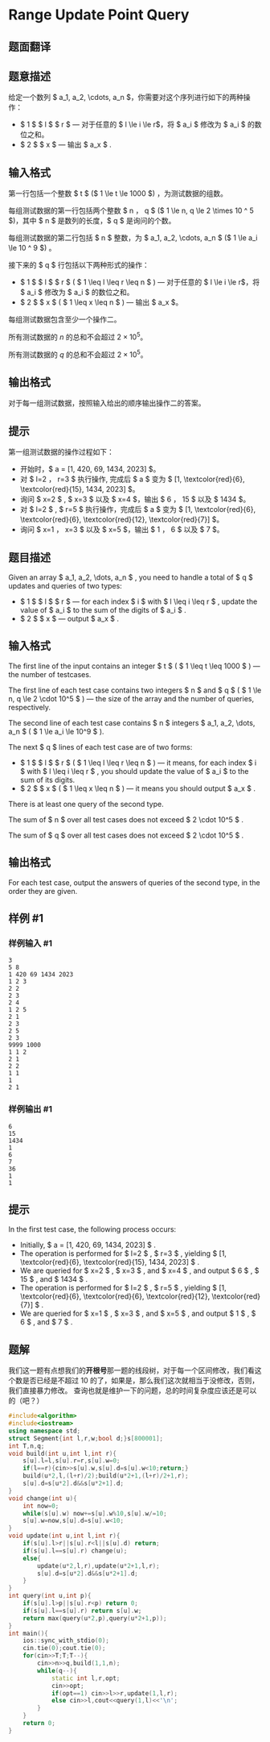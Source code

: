 # Range Update Point Query

## 题面翻译

## 题意描述

给定一个数列 $ a_1, a_2, \cdots, a_n $，你需要对这个序列进行如下的两种操作：

- $ 1 $ $ l $ $ r $ — 对于任意的 $ l \le i \le r$，将 $ a_i $ 修改为 $ a_i $ 的数位之和。
- $ 2 $ $ x $ — 输出 $ a_x $ .

## 输入格式

第一行包括一个整数 $ t $ ($ 1 \le t \le 1000 $) ，为测试数据的组数。

每组测试数据的第一行包括两个整数 $ n $，$ q $ ($ 1 \le n, q \le 2 \times 10 ^ 5 $)，其中 $ n $ 是数列的长度，$ q $ 是询问的个数。

每组测试数据的第二行包括 $ n $ 整数，为 $ a_1, a_2, \cdots, a_n $ ($ 1 \le a_i \le 10 ^ 9 $) 。

接下来的 $ q $ 行包括以下两种形式的操作：

- $ 1 $ $ l $ $ r $ ( $ 1 \leq l \leq r \leq n $ ) — 对于任意的 $ l \le i \le r$，将 $ a_i $ 修改为 $ a_i $ 的数位之和。
- $ 2 $ $ x $ ( $ 1 \leq x \leq n $ ) — 输出 $ a_x $。

每组测试数据包含至少一个操作二。

所有测试数据的 $n$ 的总和不会超过 $2 \times 10 ^ 5$。

所有测试数据的 $q$ 的总和不会超过 $2 \times 10 ^ 5$。

## 输出格式

对于每一组测试数据，按照输入给出的顺序输出操作二的答案。

## 提示

第一组测试数据的操作过程如下：

- 开始时，$ a = [1, 420, 69, 1434, 2023] $。
- 对 $ l=2 $，$ r=3 $ 执行操作, 完成后 $ a $ 变为 $ [1, \textcolor{red}{6}, \textcolor{red}{15}, 1434, 2023] $。
- 询问 $ x=2 $ , $ x=3 $ 以及 $ x=4 $，输出 $ 6 $，$ 15 $ 以及 $ 1434 $。
- 对 $ l=2 $ , $ r=5 $ 执行操作，完成后 $ a $ 变为 $ [1, \textcolor{red}{6}, \textcolor{red}{6}, \textcolor{red}{12}, \textcolor{red}{7}] $。
- 询问 $ x=1 $，$ x=3 $ 以及 $ x=5 $，输出 $ 1 $，$ 6 $ 以及 $ 7 $。

## 题目描述

Given an array $ a_1, a_2, \dots, a_n $ , you need to handle a total of $ q $ updates and queries of two types:

- $ 1 $ $ l $ $ r $ — for each index $ i $ with $ l \leq i \leq r $ , update the value of $ a_i $ to the sum of the digits of $ a_i $ .
- $ 2 $ $ x $ — output $ a_x $ .

## 输入格式

The first line of the input contains an integer $ t $ ( $ 1 \leq t \leq 1000 $ ) — the number of testcases.

The first line of each test case contains two integers $ n $ and $ q $ ( $ 1 \le n, q \le 2 \cdot 10^5 $ ) — the size of the array and the number of queries, respectively.

The second line of each test case contains $ n $ integers $ a_1, a_2, \dots, a_n $ ( $ 1 \le a_i \le 10^9 $ ).

The next $ q $ lines of each test case are of two forms:

- $ 1 $ $ l $ $ r $ ( $ 1 \leq l \leq r \leq n $ ) — it means, for each index $ i $ with $ l \leq i \leq r $ , you should update the value of $ a_i $ to the sum of its digits.
- $ 2 $ $ x $ ( $ 1 \leq x \leq n $ ) — it means you should output $ a_x $ .

There is at least one query of the second type.

The sum of $ n $ over all test cases does not exceed $ 2 \cdot 10^5 $ .

The sum of $ q $ over all test cases does not exceed $ 2 \cdot 10^5 $ .

## 输出格式

For each test case, output the answers of queries of the second type, in the order they are given.

## 样例 #1

### 样例输入 #1

```
3
5 8
1 420 69 1434 2023
1 2 3
2 2
2 3
2 4
1 2 5
2 1
2 3
2 5
2 3
9999 1000
1 1 2
2 1
2 2
1 1
1
2 1
```

### 样例输出 #1

```
6
15
1434
1
6
7
36
1
1
```

## 提示

In the first test case, the following process occurs:

- Initially, $ a = [1, 420, 69, 1434, 2023] $ .
- The operation is performed for $ l=2 $ , $ r=3 $ , yielding $ [1, \textcolor{red}{6}, \textcolor{red}{15}, 1434, 2023] $ .
- We are queried for $ x=2 $ , $ x=3 $ , and $ x=4 $ , and output $ 6 $ , $ 15 $ , and $ 1434 $ .
- The operation is performed for $ l=2 $ , $ r=5 $ , yielding $ [1, \textcolor{red}{6}, \textcolor{red}{6}, \textcolor{red}{12}, \textcolor{red}{7}] $ .
- We are queried for $ x=1 $ , $ x=3 $ , and $ x=5 $ , and output $ 1 $ , $ 6 $ , and $ 7 $ .

## 题解
我们这一题有点想我们的**开根号**那一题的线段树，对于每一个区间修改，我们看这个数是否已经是不超过 10 的了，如果是，那么我们这次就相当于没修改，否则，我们直接暴力修改。
查询也就是维护一下的问题，总的时间复杂度应该还是可以的（吧？）

```cpp
#include<algorithm>
#include<iostream>
using namespace std;
struct Segment{int l,r,w;bool d;}s[800001];
int T,n,q;
void build(int u,int l,int r){
	s[u].l=l,s[u].r=r,s[u].w=0;
	if(l==r){cin>>s[u].w,s[u].d=s[u].w<10;return;}
	build(u*2,l,(l+r)/2);build(u*2+1,(l+r)/2+1,r);
	s[u].d=s[u*2].d&&s[u*2+1].d;
}
void change(int u){
	int now=0;
	while(s[u].w) now+=s[u].w%10,s[u].w/=10;
	s[u].w=now,s[u].d=s[u].w<10;
}
void update(int u,int l,int r){
	if(s[u].l>r||s[u].r<l||s[u].d) return;
	if(s[u].l==s[u].r) change(u);
	else{
		update(u*2,l,r),update(u*2+1,l,r);
		s[u].d=s[u*2].d&&s[u*2+1].d;
	}
}
int query(int u,int p){
	if(s[u].l>p||s[u].r<p) return 0;
	if(s[u].l==s[u].r) return s[u].w;
	return max(query(u*2,p),query(u*2+1,p));
}
int main(){
	ios::sync_with_stdio(0);
	cin.tie(0);cout.tie(0);
	for(cin>>T;T;T--){
		cin>>n>>q,build(1,1,n);
		while(q--){
			static int l,r,opt;
			cin>>opt;
			if(opt==1) cin>>l>>r,update(1,l,r);
			else cin>>l,cout<<query(1,l)<<'\n';
		}
	}
	return 0;
}
```
